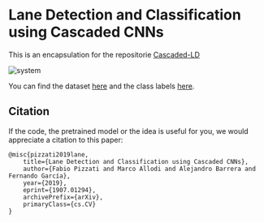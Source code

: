# Lane Detection and Classification using Cascaded CNNs

This is an encapsulation for the repositorie [Cascaded-LD](https://github.com/fabvio/Cascade-LD)

![system](https://user-images.githubusercontent.com/10325202/60465543-a53c7e80-9c51-11e9-94ac-fe4dbdcbd8dd.png)

You can find the dataset [here](https://github.com/TuSimple/tusimple-benchmark/issues/3) and the class labels [here](https://github.com/fabvio/TuSimple-lane-classes).

## Citation

If the code, the pretrained model or the idea is useful for you, we would appreciate a citation to this paper:

```
@misc{pizzati2019lane,
    title={Lane Detection and Classification using Cascaded CNNs},
    author={Fabio Pizzati and Marco Allodi and Alejandro Barrera and Fernando García},
    year={2019},
    eprint={1907.01294},
    archivePrefix={arXiv},
    primaryClass={cs.CV}
}
```
